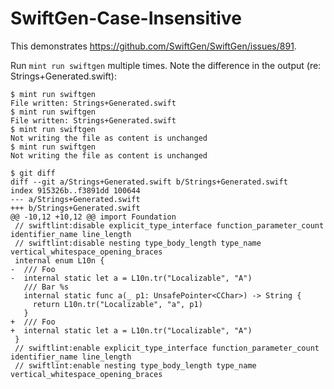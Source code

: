 # SwiftGen-Case-Insensitive

This demonstrates https://github.com/SwiftGen/SwiftGen/issues/891.

Run `mint run swiftgen` multiple times. Note the difference in the output (re: Strings+Generated.swift):

```
$ mint run swiftgen
File written: Strings+Generated.swift
$ mint run swiftgen
File written: Strings+Generated.swift
$ mint run swiftgen
Not writing the file as content is unchanged
$ mint run swiftgen
Not writing the file as content is unchanged
```

```
$ git diff
diff --git a/Strings+Generated.swift b/Strings+Generated.swift
index 915326b..f3891dd 100644
--- a/Strings+Generated.swift
+++ b/Strings+Generated.swift
@@ -10,12 +10,12 @@ import Foundation
 // swiftlint:disable explicit_type_interface function_parameter_count identifier_name line_length
 // swiftlint:disable nesting type_body_length type_name vertical_whitespace_opening_braces
 internal enum L10n {
-  /// Foo
-  internal static let a = L10n.tr("Localizable", "A")
   /// Bar %s
   internal static func a(_ p1: UnsafePointer<CChar>) -> String {
     return L10n.tr("Localizable", "a", p1)
   }
+  /// Foo
+  internal static let a = L10n.tr("Localizable", "A")
 }
 // swiftlint:enable explicit_type_interface function_parameter_count identifier_name line_length
 // swiftlint:enable nesting type_body_length type_name vertical_whitespace_opening_braces
```

